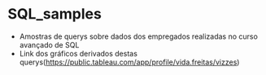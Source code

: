 # SQL_samples

- Amostras de querys sobre dados dos empregados realizadas no curso avançado de SQL
- Link dos gráficos derivados destas querys(https://public.tableau.com/app/profile/vida.freitas/vizzes)
